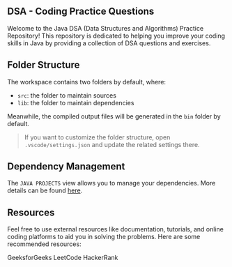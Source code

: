 ## DSA - Coding Practice Questions
Welcome to the Java DSA (Data Structures and Algorithms) Practice Repository! This repository is dedicated to helping you improve your coding skills in Java by providing a collection of DSA questions and exercises.

## Folder Structure

The workspace contains two folders by default, where:

- `src`: the folder to maintain sources
- `lib`: the folder to maintain dependencies

Meanwhile, the compiled output files will be generated in the `bin` folder by default.

> If you want to customize the folder structure, open `.vscode/settings.json` and update the related settings there.

## Dependency Management

The `JAVA PROJECTS` view allows you to manage your dependencies. More details can be found [here](https://github.com/microsoft/vscode-java-dependency#manage-dependencies).

## Resources
Feel free to use external resources like documentation, tutorials, and online coding platforms to aid you in solving the problems. Here are some recommended resources:

GeeksforGeeks
LeetCode
HackerRank
